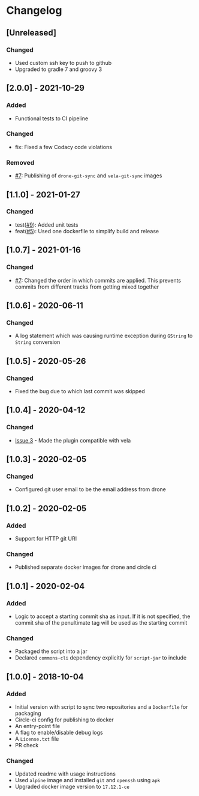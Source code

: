 # Changelog

## [Unreleased]
### Changed
- Used custom ssh key to push to github
- Upgraded to gradle 7 and groovy 3

## [2.0.0] - 2021-10-29
### Added
- Functional tests to CI pipeline

### Changed
- fix: Fixed a few Codacy code violations

### Removed
- [#7](https://github.com/devatherock/git-sync/issues/20): Publishing of `drone-git-sync` and `vela-git-sync` images

## [1.1.0] - 2021-01-27
### Changed
- test([#9](https://github.com/devatherock/git-sync/issues/9)): Added unit tests
- feat([#5](https://github.com/devatherock/git-sync/issues/5)): Used one dockerfile to simplify build and release

## [1.0.7] - 2021-01-16
### Changed
- [#7](https://github.com/devatherock/git-sync/issues/7): Changed the order in which commits are applied.
This prevents commits from different tracks from getting mixed together

## [1.0.6] - 2020-06-11
### Changed
- A log statement which was causing runtime exception during `GString` to `String` conversion

## [1.0.5] - 2020-05-26
### Changed
- Fixed the bug due to which last commit was skipped

## [1.0.4] - 2020-04-12
### Changed
- [Issue 3](https://github.com/devatherock/git-sync/issues/3) - Made the plugin
compatible with vela

## [1.0.3] - 2020-02-05
### Changed
- Configured git user email to be the email address from drone

## [1.0.2] - 2020-02-05
### Added
- Support for HTTP git URI

### Changed
- Published separate docker images for drone and circle ci

## [1.0.1] - 2020-02-04
### Added
- Logic to accept a starting commit sha as input. If it is not specified, the commit sha of the penultimate tag
will be used as the starting commit

### Changed
- Packaged the script into a jar
- Declared `commons-cli` dependency explicitly for `script-jar` to include

## [1.0.0] - 2018-10-04
### Added
- Initial version with script to sync two repositories and a `Dockerfile` for packaging
- Circle-ci config for publishing to docker
- An entry-point file
- A flag to enable/disable debug logs
- A `License.txt` file
- PR check

### Changed
- Updated readme with usage instructions
- Used `alpine` image and installed `git` and `openssh` using `apk`
- Upgraded docker image version to `17.12.1-ce`
